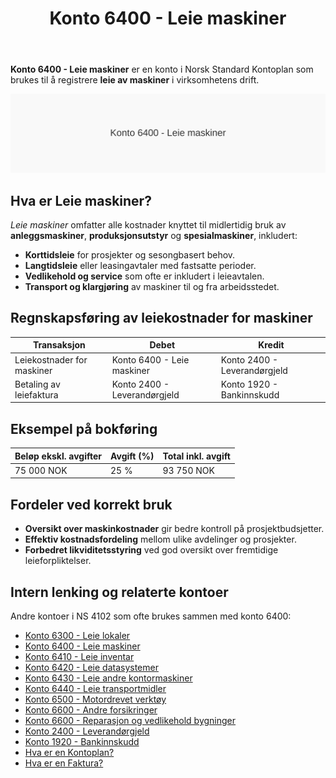 ﻿---
title: "Konto 6400 - Leie maskiner"
seoTitle: "Konto 6400 | Leie maskiner | Kontoplan"
description: "Konto 6400 i norsk kontoplan brukes til å føre leiekostnader for maskiner og produksjonsutstyr. Lær bokføring, typiske transaksjoner og relaterte kontoer."
summary: "Slik fører du leie av maskiner på konto 6400, med eksempel og relaterte kontoer."
---

**Konto 6400 - Leie maskiner** er en konto i Norsk Standard Kontoplan som brukes til å registrere **leie av maskiner** i virksomhetens drift.

![Illustrasjon av konto 6400 Leie maskiner](6400-leie-maskiner-image.svg)

## Hva er Leie maskiner?

*Leie maskiner* omfatter alle kostnader knyttet til midlertidig bruk av **anleggsmaskiner**, **produksjonsutstyr** og **spesialmaskiner**, inkludert:

* **Korttidsleie** for prosjekter og sesongbasert behov.
* **Langtidsleie** eller leasingavtaler med fastsatte perioder.
* **Vedlikehold og service** som ofte er inkludert i leieavtalen.
* **Transport og klargjøring** av maskiner til og fra arbeidsstedet.

## Regnskapsføring av leiekostnader for maskiner

| Transaksjon                    | Debet                            | Kredit                       |
|--------------------------------|----------------------------------|------------------------------|
| Leiekostnader for maskiner     | Konto 6400 - Leie maskiner       | Konto 2400 - Leverandørgjeld |
| Betaling av leiefaktura        | Konto 2400 - Leverandørgjeld     | Konto 1920 - Bankinnskudd    |

## Eksempel på bokføring

| Beløp ekskl. avgifter | Avgift (%) | Total inkl. avgift |
|-----------------------|------------|--------------------|
| 75 000 NOK            | 25 %       | 93 750 NOK         |

## Fordeler ved korrekt bruk

* **Oversikt over maskinkostnader** gir bedre kontroll på prosjektbudsjetter.
* **Effektiv kostnadsfordeling** mellom ulike avdelinger og prosjekter.
* **Forbedret likviditetsstyring** ved god oversikt over fremtidige leieforpliktelser.

## Intern lenking og relaterte kontoer

Andre kontoer i NS 4102 som ofte brukes sammen med konto 6400:

* [Konto 6300 - Leie lokaler](/blogs/kontoplan/6300-leie-lokaler "Konto 6300 - Leie lokaler")
* [Konto 6400 - Leie maskiner](/blogs/kontoplan/6400-leie-maskiner "Konto 6400 - Leie maskiner")
* [Konto 6410 - Leie inventar](/blogs/kontoplan/6410-leie-inventar "Konto 6410 - Leie inventar")
* [Konto 6420 - Leie datasystemer](/blogs/kontoplan/6420-leie-datasystemer "Konto 6420 - Leie datasystemer")
* [Konto 6430 - Leie andre kontormaskiner](/blogs/kontoplan/6430-leie-andre-kontormaskiner "Konto 6430 - Leie andre kontormaskiner")
* [Konto 6440 - Leie transportmidler](/blogs/kontoplan/6440-leie-transportmidler "Konto 6440 - Leie transportmidler")
* [Konto 6500 - Motordrevet verktøy](/blogs/kontoplan/6500-motordrevet-verktoy "Konto 6500 - Motordrevet verktøy")
* [Konto 6600 - Andre forsikringer](/blogs/kontoplan/6600-andre-forsikringer "Konto 6600 - Andre forsikringer")
* [Konto 6600 - Reparasjon og vedlikehold bygninger](/blogs/kontoplan/6600-reparasjon-og-vedlikehold-bygninger "Konto 6600 - Reparasjon og vedlikehold bygninger")
* [Konto 2400 - Leverandørgjeld](/blogs/kontoplan/2400-leverandorgjeld "Konto 2400 - Leverandørgjeld")
* [Konto 1920 - Bankinnskudd](/blogs/kontoplan/1920-bankinnskudd "Konto 1920 - Bankinnskudd")
* [Hva er en Kontoplan?](/blogs/regnskap/hva-er-kontoplan "Hva er en Kontoplan? Komplett Guide til Kontoplaner i Norsk Regnskap")
* [Hva er en Faktura?](/blogs/regnskap/hva-er-en-faktura "Hva er en Faktura? En Guide til Norske Fakturakrav")






